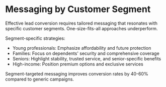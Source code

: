 # Messaging by Customer Segment

Effective lead conversion requires tailored messaging that resonates with specific customer segments. One-size-fits-all approaches underperform.

Segment-specific strategies:
- Young professionals: Emphasize affordability and future protection
- Families: Focus on dependents' security and comprehensive coverage
- Seniors: Highlight stability, trusted service, and senior-specific benefits
- High-income: Position premium options and exclusive services

Segment-targeted messaging improves conversion rates by 40-60% compared to generic campaigns.
